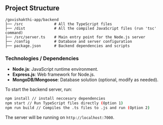 ## Project Structure
```
/govishakthi-app/backend
├── /src              # All the TypeScript files
├── /dist             # All the compiled JavaScript files (run 'tsc' command)
├── /src/server.ts    # Main entry point for the Node.js server
├── /config           # Database and server configuration
├── package.json      # Backend dependencies and scripts
```
### Technologies / Dependencies
- **Node.js**: JavaScript runtime environment.
- **Express.js**: Web framework for Node.js.
- **MongoDB/Mongoose**: Database solution (optional, modify as needed).

To start the backend server, run:
```bash
npm install // install neccesary dependencies
npm start // Run TypeScript files directly (Option 1)
npm run build // Compiles the .ts files to .js and run (Option 2)
```

The server will be running on `http://localhost:7000`.